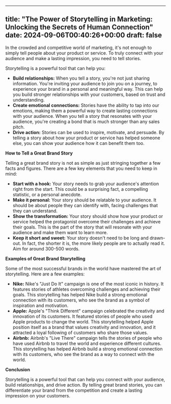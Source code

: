 
---
title: "The Power of Storytelling in Marketing: Unlocking the Secrets of Human Connection"
date: 2024-09-06T00:40:26+00:00
draft: false
---

In the crowded and competitive world of marketing, it's not enough to simply tell people about your product or service. To truly connect with your audience and make a lasting impression, you need to tell stories.

Storytelling is a powerful tool that can help you:

* **Build relationships:** When you tell a story, you're not just sharing information. You're inviting your audience to join you on a journey, to experience your brand in a personal and meaningful way. This can help you build stronger relationships with your customers, based on trust and understanding.
* **Create emotional connections:** Stories have the ability to tap into our emotions, making them a powerful way to create lasting connections with your audience. When you tell a story that resonates with your audience, you're creating a bond that is much stronger than any sales pitch.
* **Drive action:** Stories can be used to inspire, motivate, and persuade. By telling a story about how your product or service has helped someone else, you can show your audience how it can benefit them too.

**How to Tell a Great Brand Story**

Telling a great brand story is not as simple as just stringing together a few facts and figures. There are a few key elements that you need to keep in mind:

* **Start with a hook:** Your story needs to grab your audience's attention right from the start. This could be a surprising fact, a compelling statistic, or a personal anecdote.
* **Make it personal:** Your story should be relatable to your audience. It should be about people they can identify with, facing challenges that they can understand.
* **Show the transformation:** Your story should show how your product or service helped the protagonist overcome their challenges and achieve their goals. This is the part of the story that will resonate with your audience and make them want to learn more.
* **Keep it short and sweet:** Your story doesn't need to be long and drawn-out. In fact, the shorter it is, the more likely people are to actually read it. Aim for around 300-500 words.

**Examples of Great Brand Storytelling**

Some of the most successful brands in the world have mastered the art of storytelling. Here are a few examples:

* **Nike:** Nike's "Just Do It" campaign is one of the most iconic in history. It features stories of athletes overcoming challenges and achieving their goals. This storytelling has helped Nike build a strong emotional connection with its customers, who see the brand as a symbol of inspiration and motivation.
* **Apple:** Apple's "Think Different" campaign celebrated the creativity and innovation of its customers. It featured stories of people who used Apple products to change the world. This storytelling helped Apple position itself as a brand that values creativity and innovation, and it attracted a loyal following of customers who share those values.
* **Airbnb:** Airbnb's "Live There" campaign tells the stories of people who have used Airbnb to travel the world and experience different cultures. This storytelling has helped Airbnb build a strong emotional connection with its customers, who see the brand as a way to connect with the world.

**Conclusion**

Storytelling is a powerful tool that can help you connect with your audience, build relationships, and drive action. By telling great brand stories, you can differentiate your brand from the competition and create a lasting impression on your customers.